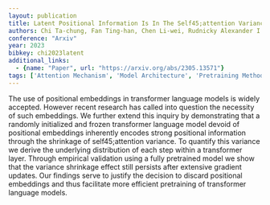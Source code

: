 ```yaml
---
layout: publication
title: Latent Positional Information Is In The Self45;attention Variance Of Transformer Language Models Without Positional Embeddings
authors: Chi Ta-chung, Fan Ting-han, Chen Li-wei, Rudnicky Alexander I., Ramadge Peter J.
conference: "Arxiv"
year: 2023
bibkey: chi2023latent
additional_links:
  - {name: "Paper", url: "https://arxiv.org/abs/2305.13571"}
tags: ['Attention Mechanism', 'Model Architecture', 'Pretraining Methods', 'Reinforcement Learning', 'Training Techniques', 'Transformer']
---
```

The use of positional embeddings in transformer language models is widely accepted. However recent research has called into question the necessity of such embeddings. We further extend this inquiry by demonstrating that a randomly initialized and frozen transformer language model devoid of positional embeddings inherently encodes strong positional information through the shrinkage of self45;attention variance. To quantify this variance we derive the underlying distribution of each step within a transformer layer. Through empirical validation using a fully pretrained model we show that the variance shrinkage effect still persists after extensive gradient updates. Our findings serve to justify the decision to discard positional embeddings and thus facilitate more efficient pretraining of transformer language models.
